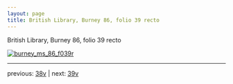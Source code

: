 ```yaml
---
layout: page
title: British Library, Burney 86, folio 39 recto
---
```


British Library, Burney 86, folio 39 recto

[![burney_ms_86_f039r](http://www.homermultitext.org/iipsrv?IIIF=/project/homer/pyramidal/deepzoom/bl/burney86imgs/v1/burney_ms_86_f039r.tif/full/800,/0/default.jpg)](http://www.homermultitext.org/ict2/?urn=urn:cite2:bl:burney86imgs.v1:burney_ms_86_f039r) 

---

previous:  [38v](../38v/) | next: [39v](../39v/)